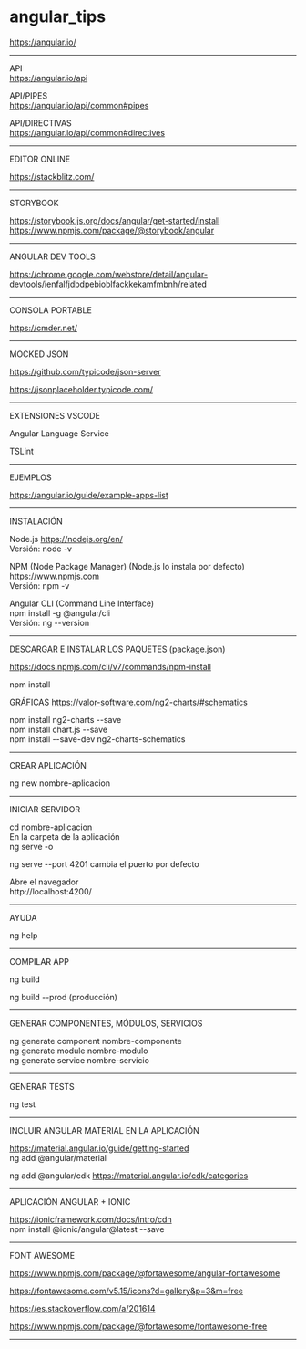 # angular_tips  

https://angular.io/  


-------------------------------------- 

API  
https://angular.io/api  

API/PIPES  
https://angular.io/api/common#pipes 

API/DIRECTIVAS  
https://angular.io/api/common#directives  

  
--------------------------------------  

EDITOR ONLINE  

https://stackblitz.com/  
  
  
--------------------------------------  

STORYBOOK  


https://storybook.js.org/docs/angular/get-started/install  
https://www.npmjs.com/package/@storybook/angular  
  
--------------------------------------  

ANGULAR DEV TOOLS  

https://chrome.google.com/webstore/detail/angular-devtools/ienfalfjdbdpebioblfackkekamfmbnh/related  
  
  
--------------------------------------  

CONSOLA PORTABLE  

https://cmder.net/  


-------------------------------------- 


MOCKED JSON  

https://github.com/typicode/json-server  

https://jsonplaceholder.typicode.com/  

--------------------------------------  


EXTENSIONES VSCODE  

Angular Language Service  

TSLint  

--------------------------------------  

EJEMPLOS  

https://angular.io/guide/example-apps-list 

  

--------------------------------------  

INSTALACIÓN  

Node.js  https://nodejs.org/en/  
Versión: node -v  

NPM (Node Package Manager) (Node.js lo instala por defecto)  
https://www.npmjs.com  
Versión: npm -v  

Angular CLI  (Command Line Interface)  
npm install -g @angular/cli  
Versión: ng --version  


--------------------------------------  


DESCARGAR E INSTALAR LOS PAQUETES (package.json)  

https://docs.npmjs.com/cli/v7/commands/npm-install  

npm install  


GRÁFICAS  https://valor-software.com/ng2-charts/#schematics  

npm install ng2-charts --save  
npm install chart.js --save  
npm install --save-dev ng2-charts-schematics  


--------------------------------------  

 CREAR APLICACIÓN  
 
 ng new nombre-aplicacion  
 
 --------------------------------------  
 
 INICIAR SERVIDOR  
 
 cd nombre-aplicacion  
 En la carpeta de la aplicación  
 ng serve -o  
 
 ng serve --port 4201  cambia el puerto por defecto  
 
 
 Abre el navegador  
 http://localhost:4200/
 
 --------------------------------------  
 
 AYUDA 
 
 ng help
  
 --------------------------------------  
 
 COMPILAR APP
 
 ng build  
 
 ng build --prod  (producción)  
  
 --------------------------------------  
 
 GENERAR COMPONENTES, MÓDULOS, SERVICIOS  
 
 ng generate component nombre-componente  
 ng generate module nombre-modulo  
 ng generate service nombre-servicio    
  
 -------------------------------------  
 
 GENERAR TESTS  
 
 ng test  
 
   
 -------------------------------------   
 
 
 INCLUIR ANGULAR MATERIAL EN LA APLICACIÓN  
 
 https://material.angular.io/guide/getting-started  
 ng add @angular/material  
 
 ng add @angular/cdk https://material.angular.io/cdk/categories  
   
 --------------------------------------  
 
 APLICACIÓN ANGULAR + IONIC  
 
 https://ionicframework.com/docs/intro/cdn  
 npm install @ionic/angular@latest --save  
 
 
 --------------------------------------  
 
 FONT AWESOME 
 
 https://www.npmjs.com/package/@fortawesome/angular-fontawesome  
 
 https://fontawesome.com/v5.15/icons?d=gallery&p=3&m=free  
 
 https://es.stackoverflow.com/a/201614  
 
 https://www.npmjs.com/package/@fortawesome/fontawesome-free  
 
 
  
 -------------------------------------- 
 
 




